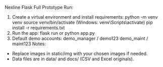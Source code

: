 Nexline Flask Full Prototype
Run:
1. Create a virtual environment and install requirements:
   python -m venv venv
   source venv/bin/activate  (Windows: venv\Scripts\activate)
   pip install -r requirements.txt
2. Run the app:
   flask run
   or
   python app.py
3. Default demo accounts:
   demo_manager / demo123
   demo_maint / maint123
Notes:
- Replace images in static/img with your chosen images if needed.
- Data files are in data/ and docs/ (CSV and Excel originals).
